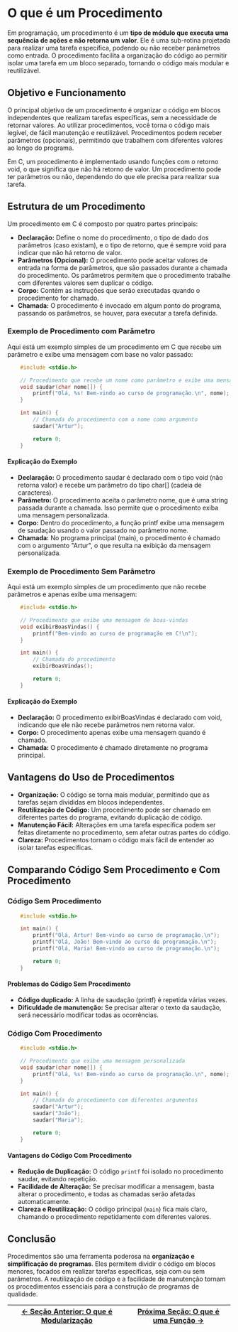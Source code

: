# O que é um Procedimento

Em programação, um procedimento é um **tipo de módulo que executa uma sequência de ações e não retorna um valor**. Ele é uma sub-rotina projetada para realizar uma tarefa específica, podendo ou não receber parâmetros como entrada. O procedimento facilita a organização do código ao permitir isolar uma tarefa em um bloco separado, tornando o código mais modular e reutilizável.

## Objetivo e Funcionamento

O principal objetivo de um procedimento é organizar o código em blocos independentes que realizam tarefas específicas, sem a necessidade de retornar valores. Ao utilizar procedimentos, você torna o código mais legível, de fácil manutenção e reutilizável. Procedimentos podem receber parâmetros (opcionais), permitindo que trabalhem com diferentes valores ao longo do programa.

Em C, um procedimento é implementado usando funções com o retorno void, o que significa que não há retorno de valor. Um procedimento pode ter parâmetros ou não, dependendo do que ele precisa para realizar sua tarefa.

## Estrutura de um Procedimento

Um procedimento em C é composto por quatro partes principais:

-   **Declaração:** Define o nome do procedimento, o tipo de dado dos parâmetros (caso existam), e o tipo de retorno, que é sempre void para indicar que não há retorno de valor.
-   **Parâmetros (Opcional):** O procedimento pode aceitar valores de entrada na forma de parâmetros, que são passados durante a chamada do procedimento. Os parâmetros permitem que o procedimento trabalhe com diferentes valores sem duplicar o código.
-   **Corpo:** Contém as instruções que serão executadas quando o procedimento for chamado.
-   **Chamada:** O procedimento é invocado em algum ponto do programa, passando os parâmetros, se houver, para executar a tarefa definida.

### Exemplo de Procedimento com Parâmetro

Aqui está um exemplo simples de um procedimento em C que recebe um parâmetro e exibe uma mensagem com base no valor passado:

```c
    #include <stdio.h>

    // Procedimento que recebe um nome como parâmetro e exibe uma mensagem
    void saudar(char nome[]) {
        printf("Olá, %s! Bem-vindo ao curso de programação.\n", nome);
    }

    int main() {
        // Chamada do procedimento com o nome como argumento
        saudar("Artur");

        return 0;
    }
```

#### Explicação do Exemplo

-   **Declaração:** O procedimento saudar é declarado com o tipo void (não retorna valor) e recebe um parâmetro do tipo char[] (cadeia de caracteres).
-   **Parâmetro:** O procedimento aceita o parâmetro nome, que é uma string passada durante a chamada. Isso permite que o procedimento exiba uma mensagem personalizada.
-   **Corpo:** Dentro do procedimento, a função printf exibe uma mensagem de saudação usando o valor passado no parâmetro nome.
-   **Chamada:** No programa principal (main), o procedimento é chamado com o argumento "Artur", o que resulta na exibição da mensagem personalizada.

### Exemplo de Procedimento Sem Parâmetro

Aqui está um exemplo simples de um procedimento que não recebe parâmetros e apenas exibe uma mensagem:

```c
    #include <stdio.h>

    // Procedimento que exibe uma mensagem de boas-vindas
    void exibirBoasVindas() {
        printf("Bem-vindo ao curso de programação em C!\n");
    }

    int main() {
        // Chamada do procedimento
        exibirBoasVindas();

        return 0;
    }
```

#### Explicação do Exemplo

-   **Declaração:** O procedimento exibirBoasVindas é declarado com void, indicando que ele não recebe parâmetros nem retorna valor.
-   **Corpo:** O procedimento apenas exibe uma mensagem quando é chamado.
-   **Chamada:** O procedimento é chamado diretamente no programa principal.

## Vantagens do Uso de Procedimentos

-   **Organização:** O código se torna mais modular, permitindo que as tarefas sejam divididas em blocos independentes.
-   **Reutilização de Código:** Um procedimento pode ser chamado em diferentes partes do programa, evitando duplicação de código.
-   **Manutenção Fácil:** Alterações em uma tarefa específica podem ser feitas diretamente no procedimento, sem afetar outras partes do código.
-   **Clareza:** Procedimentos tornam o código mais fácil de entender ao isolar tarefas específicas.

## Comparando Código Sem Procedimento e Com Procedimento

### Código Sem Procedimento

```c
    #include <stdio.h>

    int main() {
        printf("Olá, Artur! Bem-vindo ao curso de programação.\n");
        printf("Olá, João! Bem-vindo ao curso de programação.\n");
        printf("Olá, Maria! Bem-vindo ao curso de programação.\n");

        return 0;
    }
```

#### Problemas do Código Sem Procedimento

-   **Código duplicado:** A linha de saudação (printf) é repetida várias vezes.
-   **Dificuldade de manutenção:** Se precisar alterar o texto da saudação, será necessário modificar todas as ocorrências.

### Código Com Procedimento

```c
    #include <stdio.h>

    // Procedimento que exibe uma mensagem personalizada
    void saudar(char nome[]) {
        printf("Olá, %s! Bem-vindo ao curso de programação.\n", nome);
    }

    int main() {
        // Chamada do procedimento com diferentes argumentos
        saudar("Artur");
        saudar("João");
        saudar("Maria");

        return 0;
    }
```

#### Vantagens do Código Com Procedimento

-   **Redução de Duplicação:** O código `printf` foi isolado no procedimento saudar, evitando repetição.
-   **Facilidade de Alteração:** Se precisar modificar a mensagem, basta alterar o procedimento, e todas as chamadas serão afetadas automaticamente.
-   **Clareza e Reutilização:** O código principal (`main`) fica mais claro, chamando o procedimento repetidamente com diferentes valores.

## Conclusão

Procedimentos são uma ferramenta poderosa na **organização e simplificação de programas**. Eles permitem dividir o código em blocos menores, focados em realizar tarefas específicas, seja com ou sem parâmetros. A reutilização de código e a facilidade de manutenção tornam os procedimentos essenciais para a construção de programas de qualidade.

| [← Seção Anterior: O que é Modularização](https://github.com/SpaceForDevelopment/Curso-Logica-Programacao/blob/main/materiais/06-modularizacao/06.01-o-que-e-modularizacao.md) | [Próxima Seção: O que é uma Função →](https://github.com/SpaceForDevelopment/Curso-Logica-Programacao/blob/main/materiais/06-modularizacao/06.03-funcao.md) |
| ------------------------------------------------------------------------------------------------------------------------------------------------------------------------------ | ----------------------------------------------------------------------------------------------------------------------------------------------------------- |
